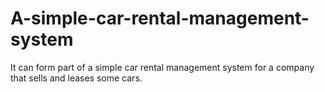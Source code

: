 # A-simple-car-rental-management-system
It can form part of a simple car rental management system for a company that sells and leases some cars.
